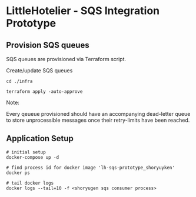 LittleHotelier - SQS Integration Prototype
==================

## Provision SQS queues

SQS queues are provisioned via Terraform script.

Create/update SQS queues
```
cd ./infra

terraform apply -auto-approve
```

Note:

Every qeueue provisioned should have an accompanying dead-letter queue to store unprocessible messages once their retry-limits have been reached.



## Application Setup
```
# initial setup
docker-compose up -d

# find process id for docker image 'lh-sqs-prototype_shoryuyken'
docker ps

# tail docker logs
docker logs --tail=10 -f <shoryugen sqs consumer process>
```